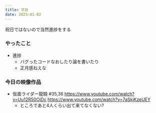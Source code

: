 ```yaml
---
title: 平日
date: 2023-01-02
---
```


祝日ではないので当然進捗をする

### やったこと
+ 進捗
  + バグったコードなおしたり論を書いたり
  + 正月感ねえな

### 今日の映像作品
+ 仮面ライダー龍騎 #35,36 <https://www.youtube.com/watch?v=Uu12R50OiDc> <https://www.youtube.com/watch?v=7aSkjKzeUEY>
  + ところであと4人くらい出て来てなくない?

